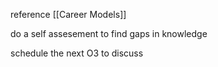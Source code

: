 reference [[Career Models]]

do a self assesement to find gaps in knowledge

schedule the next O3 to discuss
